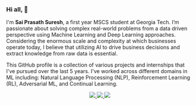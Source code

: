 ### Hi all, 👋

I'm **Sai Prasath Suresh**, a first year MSCS student at Georgia Tech. I’m passionate about solving complex real-world problems from a data driven perspective using Machine Learning and Deep Learning approaches. Considering the enormous scale and complexity at which businesses operate today, I believe that utilizing AI to drive business decisions and extract knowledge from raw data is essential.

This GitHub profile is a collection of various projects and internships that I've pursued over the last 5 years. I've worked across different domains in ML including: Natural Language Processing (NLP), Reinforcement Learning (RL), Adversarial ML, and Continual Learning.

<p align="center">
   <a href="https://www.linkedin.com/in/sai21/">
  <img src="https://img.shields.io/badge/Sai Prasath Suresh-informational?style=for-the-badge&labelColor=black&logo=linkedin&logoColor=0077b5&&color=0077b5">
  </a>
   <a href="mailto:ss651@gatech.edu">
  <img src="https://img.shields.io/badge/Gmail-ss651@gatech.edu-informational?style=for-the-badge&labelColor=black&logoColor=d14836&logo=gmail&color=d14836"/>
  </a>   
  <a href="https://saiprasath21.github.io/">
  <img src="https://img.shields.io/badge/saiprasath21.github.io-informational?style=for-the-badge&labelColor=black&logoColor=a64d79&logo=About.me&color=a64d79"/>
  </a>
</p>

